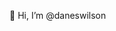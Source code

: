 👋 Hi, I’m @daneswilson


<!---
daneswilson/daneswilson is a ✨ special ✨ repository because its `README.md` (this file) appears on your GitHub profile.
You can click the Preview link to take a look at your changes.
--->
